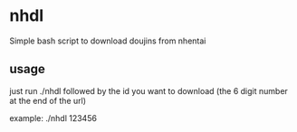 # nhdl
Simple bash script to download doujins from nhentai

## usage
just run 
./nhdl
followed by the id you want to download (the 6 digit number at the end of the url)

example:
./nhdl 123456
